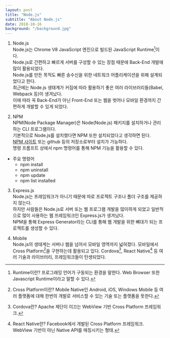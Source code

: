 ```yaml
---
layout: post
title: "Node.js"
subtitle: "About Node.js"
date: 2018-10-16
background: "/background.jpg"
---
```


1. Node.js  
Node.js는 Chrome V8 JavaScript 엔진으로 빌드된 JavaScript Runtime[^Runtime]이다.  
Node.js로 간편하고 빠르게 서버를 구성할 수 있는 장점 때문에 Back-End 개발에 많이 활용되었다.  
Node.js를 만든 목적도 빠른 송수신을 위한 네트워크 어플리케이션을 위해 설계되었다고 한다.  
최근에는 Node.js 생태계가 커짐에 따라 활용하기 좋은 여러 라이브러리들(Babel, Webpack 등)이 생겨났다.  
이에 따라 꼭 Back-End가 아닌 Front-End 또는 웹을 벗어나 모바일 환경까지 간편하게 개발할 수 있게 되었다.  

[^Runtime]: Runtime이란? 프로그래밍 언어가 구동되는 환경을 말한다. Web Browser 또한 Javascript Runtime이라고 말할 수 있다.  

2. NPM  
NPM(Node Package Manager)은 Node(Node.js) 패키지를 설치하거나 관리하는 CLI 프로그램이다.  
기본적으로 Node.js를 설치했다면 NPM 또한 설치되었다고 생각하면 된다.  
[NPM 사이트](https://www.npmjs.com/package) 또는 github 등의 저장소로부터 설치가 가능하다.  
명령 프롬프트 상에서 npm 명령어를 통해 NPM 기능을 활용할 수 있다.  

* 주요 명령어
    - npm install
    - npm uninstall
    - npm update
    - npm list installed

3. Express.js  
Node.js는 프레임워크가 아니기 때문에 따로 프로젝트 구조나 폴더 구조를 제공하지 않는다.  
하지만 사람들은 Node.js로 서버 또는 웹 프로그램 개발을 많이하게 되었고 일반적으로 많이 사용하는 웹 프레임워크인 Express.js가 생겨났다.  
NPM을 통해 Express Generator라는 CLI를 통해 웹 개발을 위한 뼈대가 되는 프로젝트를 생성할 수 있다.  

4. Mobile  
Node.js의 생태계는 서버나 웹을 넘어서 모바일 영역까지 넓혀졌다. 모바일에서 Cross Platform[^CrossPlatform]을 구현하는데 활용되고 있다. Cordova[^Cordova], React Native[^ReactNative] 등 여러 기술과 라이브러리, 프레임워크들이 탄생되었다. 

[^CrossPlatform]: Cross Platform이란? Mobile Native인 Android, iOS, Windows Mobile 등 여러 플랫폼에 대해 한번의 개발로 서비스할 수 있는 기술 또는 플랫폼을 뜻한다.  

[^Cordova]: Cordova란? Apache 제단이 이끄는 WebView 기반 Cross Platform 프레임워크.  

[^ReactNative]: React Native란? Facebook에서 개발된 Cross Platform 프레임워크. WebView 기반이 아닌 Native API를 매칭시키는 형태.  
